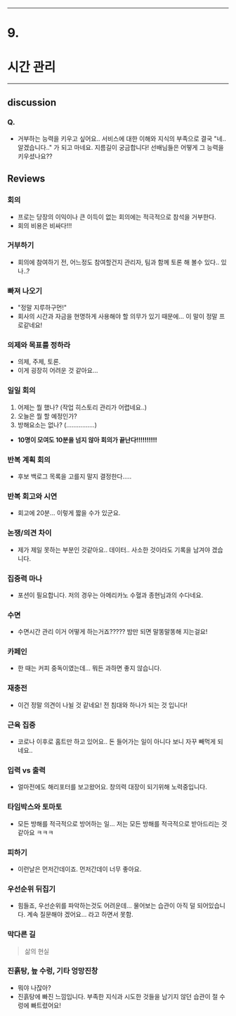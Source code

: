 <hr>

# 9.
# 시간 관리
<hr>

## discussion

### Q. 
- 거부하는 능력을 키우고 싶어요.. 
  서비스에 대한 이해와 지식의 부족으로 결국 "네.. 알겠습니다.." 가 되고 마네요. 지름길이 궁금합니다! 
  선배님들은 어떻게 그 능력을 키우셨나요?? 

## Reviews
### 회의
- 프로는 당장의 이익이나 큰 이득이 없는 회의에는 적극적으로 참석을 거부한다.
- 회의 비용은 비싸다!!!
### 거부하기
- 회의에 참여하기 전, 어느정도 참여할건지 관리자, 팀과 함께 토론 해 볼수 있다.. 있나..?
### 빠져 나오기
- "정말 지루하구먼!"
- 회사의 시간과 자금을 현명하게 사용해야 할 의무가 있기 때문에... 이 말이 정말 프로같네요!
### 의제와 목표를 정하라
- 의제, 주제, 토론.
- 이게 굉장히 어려운 것 같아요...
### 일일 회의
1. 어제는 뭘 했나? (작업 히스토리 관리가 어렵네요..)
2. 오늘은 뭘 할 예정인가? 
3. 방해요소는 없나? (................)
- **10명이 모여도 10분을 넘지 않아 회의가 끝난다!!!!!!!!!!**

### 반복 계획 회의
- 후보 백로그 목록을 고를지 말지 결정한다.....
### 반복  회고와 시연
- 회고에 20분... 이렇게 짧을 수가 있군요.
### 논쟁/의견 차이
- 제가 제일 못하는 부분인 것같아요.. 데이터.. 사소한 것이라도 기록을 남겨야 겠습니다.
### 집중력 마나
- 포션이 필요합니다. 저의 경우는 아메리카노 수혈과 종현님과의 수다네요.
### 수면
- 수면시간 관리 이거 어떻게 하는거죠????? 밤만 되면 말똥말똥해 지는걸요!
### 카페인
- 한 때는 커피 중독이였는데... 뭐든 과하면 좋지 않습니다.
### 재충전
- 이건 정말 의견이 나뉠 것 같네요! 전 침대와 하나가 되는 것 입니다!
### 근육 집중
- 코로나 이후로 홈트만 하고 있어요.. 돈 들어가는 일이 아니다 보니 자꾸 빼먹게 되네요..
### 입력 vs 출력
- 얼마전에도 해리포터를 보고왔어요. 창의력 대장이 되기위해 노력중입니다.
### 타임박스와 토마토
- 모든 방해를 적극적으로 방어하는 일... 저는 모든 방해를 적극적으로 받아드리는 것 같아요 ㅋㅋㅋ
### 피하기
- 이런날은 먼저간데이죠. 먼저간데이 너무 좋아요.
### 우선순위 뒤집기
- 힘들죠, 우선순위를 파악하는것도 어려운데... 물어보는 습관이 아직 덜 되어있습니다. 계속 질문해야 겠어요... 라고 하면서 못함.
### 막다른 길
> 삶의 현실
### 진흙탕, 늪 수렁, 기타 엉망진창
- 뭐야 나잖아?
- 진흙탕에 빠진 느낌입니다.  부족한 지식과 시도한 것들을 남기지 않던 습관이 절 수렁에 빠트렸어요!
